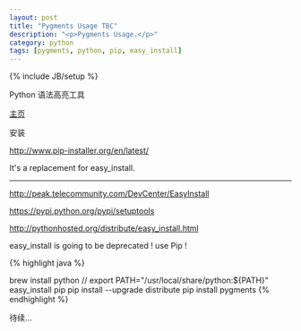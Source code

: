 ```yaml
---
layout: post
title: "Pygments Usage TBC"
description: "<p>Pygments Usage.</p>"
category: python
tags: [pygments, python, pip, easy_install]
---
```

{% include JB/setup %}

Python 语法高亮工具

[主页](http://pygments.org/)

安装

http://www.pip-installer.org/en/latest/

It's a replacement for easy_install.

----

http://peak.telecommunity.com/DevCenter/EasyInstall

https://pypi.python.org/pypi/setuptools

http://pythonhosted.org/distribute/easy_install.html

easy_install is going to be deprecated ! use Pip !

{% highlight java %}

brew install python
// export PATH="/usr/local/share/python:${PATH}"
easy_install pip
pip install --upgrade distribute
pip install pygments
{% endhighlight %}


待续…

